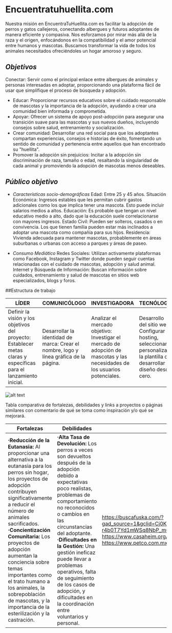 # Encuentratuhuellita.com


Nuestra misión en EncuentraTuHuellita.com es facilitar la adopción de perros y gatos callejeros, conectando albergues y futuros adoptantes de manera eficiente y compasiva. Nos esforzamos por mirar más allá de la raza y el origen, enfocándonos en la compatibilidad y el amor potencial entre humanos y mascotas. Buscamos transformar la vida de todos los animales necesitados ofreciéndoles un hogar amoroso y seguro.


## *Objetivos*
Conectar: Servir como el principal enlace entre albergues de animales y personas interesadas en adoptar, proporcionando una plataforma fácil de usar que simplifique el proceso de búsqueda y adopción.
- Educar: Proporcionar recursos educativos sobre el cuidado responsable de mascotas y la importancia de la adopción, ayudando a crear una comunidad bien informada y comprometida.
- Apoyar: Ofrecer un sistema de apoyo post-adopción para asegurar una transición suave para las mascotas y sus nuevos dueños, incluyendo consejos sobre salud, entrenamiento y socialización.
- Crear comunidad: Desarrollar una red social para que los adoptantes compartan experiencias, consejos e historias de éxito, fomentando un sentido de comunidad y pertenencia entre aquellos que han encontrado su "huellita".
- Promover la adopción sin prejuicios: Incitar a la adopción sin discriminación de raza, tamaño o edad, resaltando la singularidad de cada animal y promoviendo la adopción de mascotas menos deseables.

## *Público objetivo* 

- *Características socio-demográficas*
Edad: Entre 25 y 45 años.
Situación Económica: Ingresos estables que les permitan cubrir gastos adicionales como los que implica tener una mascota. Esto puede incluir salarios medios a altos.
Educación: Es probable que tengan un nivel educativo medio a alto, dado que la educación suele correlacionarse con mayores ingresos.
Estado Civil: Pueden ser solteros, casados o en convivencia. Los que tienen familia pueden estar más inclinados a adoptar una mascota como compañía para sus hijos.
Residencia: Vivienda adecuada para mantener mascotas, probablemente en áreas suburbanas o urbanas con acceso a parques y áreas de paseo.

- *Consumo Mediático*
Redes Sociales: Utilizan activamente plataformas como Facebook, Instagram y Twitter donde pueden seguir cuentas relacionadas con el cuidado de mascotas, adopción y salud animal.
Internet y Búsqueda de Información: Buscan información sobre cuidados, entrenamiento y salud de mascotas en sitios web especializados, blogs y foros.


##Estructura de trabajo 

|LÍDER                  |COMUNICÓLOGO  |INVESTIGADORA| TECNÓLOGO |
|-----------------------|-------------------|-------------|-------|
|Definir la visión y los objetivos del proyecto: Establecer metas claras y específicas para el  lanzamiento inicial.| Desarrollar la identidad de marca: Crear el nombre, logo y línea gráfica de la página.|Analizar el mercado objetivo: Investigar el mercado de adopción de mascotas y las necesidades de los usuarios potenciales. |Desarrollo del sitio web: Configurar el hosting, seleccionar y personalizar la plantilla o desarrollar el diseño desde cero.|


![alt text]()



Tabla comparativa de fortalezas, debilidades y links a proyectos o páginas similares con comentario de qué se toma como inspiración y/o qué se mejorará. 



| Fortalezas | Debilidades | Proyectos similares |
|------------|-------------|---------------------|
|**·Reducción de la Eutanasia:** Al proporcionar una alternativa a la eutanasia para los perros sin hogar, los proyectos de adopción contribuyen significativamente a reducir el número de animales sacrificados. **·Concientización Comunitaria:** Los proyectos de adopción aumentan la conciencia sobre temas importantes como el trato humano a los animales, la sobrepoblación de mascotas, y la importancia de la esterilización y la castración. | **·Alta Tasa de Devolución:** Los perros a veces son devueltos después de la adopción debido a expectativas poco realistas, problemas de comportamiento no reconocidos o cambios en las circunstancias del adoptante. **·Dificultades en la Gestión:** Una gestión ineficaz puede llevar a problemas operativos, falta de seguimiento de los casos de adopción, y dificultades en la coordinación entre voluntarios y personal. |https://buscafuska.com/?gad_source=1&gclid=Cj0KCQjw_qexBhCoARIsAFgBlevvD8kPOvXcHmSP-r4b0T7Yd1mWSq8NbP_mGhnVM_YwEf27gmPy6-saAvf9EALw_wcB https://www.casaheim.org/ https://www.pedigreeadoptame.mx/ https://www.petco.com.mx/adopcion |






 

 
